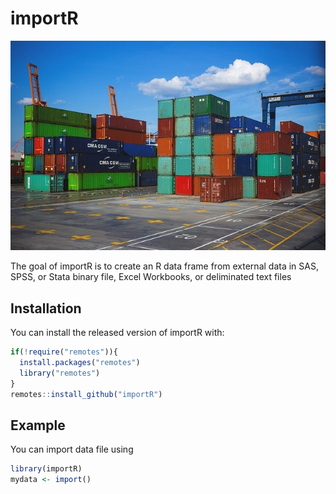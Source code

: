 
# importR

![](cargo.jpg)

The goal of importR is to create an R data frame from external data in SAS, SPSS, or Stata binary file, Excel Workbooks, or deliminated text files

## Installation

You can install the released version of importR with:

``` r
if(!require("remotes")){
  install.packages("remotes")
  library("remotes")
}
remotes::install_github("importR")
```

## Example

You can import data file using

``` r
library(importR)
mydata <- import()
```

